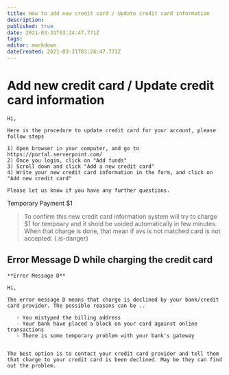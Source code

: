 ```yaml
---
title: How to add new credit card / Update credit card information
description: 
published: true
date: 2021-03-31T03:24:47.771Z
tags: 
editor: markdown
dateCreated: 2021-03-31T03:24:47.771Z
---
```


# Add new credit card / Update credit card information

```
Hi,

Here is the procedure to update credit card for your account, please follow steps

1) Open browser in your computer, and go to https://portal.serverpoint.com/ 
2) Once you login, click on "Add funds" 
3) Scroll down and click "Add a new credit card" 
4) Write your new credit card information in the form, and click on "Add new credit card" 

Please let us know if you have any further questions.
```

Temporary Payment $1

> To confirm this new credit card information system will try to charge $1 for tempoary and it shold be voided automatically in few minutes. When that charge is done, that mean if avs is not matched card is not accepted.
{.is-danger}

## Error Message D while charging the credit card

```
**Error Message D**

Hi,

The error message D means that charge is declined by your bank/credit card provider. The possible reasons can be .. 

   - You mistyped the billing address 
   - Your bank have placed a block on your card against online transactions  
   - There is some temporary problem with your bank's gateway 


The best option is to contact your credit card provider and tell them that charge to your credit card is been declined. May be they can find out the problem. 
```

